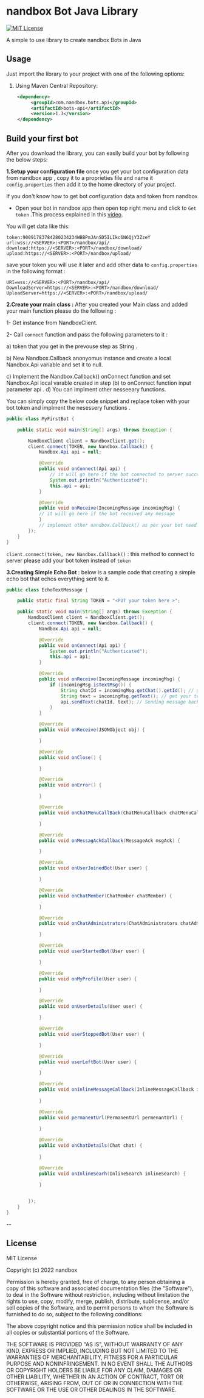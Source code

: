 
# nandbox Bot Java Library

[![MIT License](http://img.shields.io/badge/license-MIT-blue.svg?style=flat)](https://github.com/nandbox/nandboxbotsapi/blob/master/LICENSE)

A simple to use library to create nandbox Bots in Java

## Usage

Just import  the library to your project with one of the following options:

  1. Using Maven Central Repository:

```xml
    <dependency>
         <groupId>com.nandbox.bots.api</groupId>
		 <artifactId>bots-api</artifactId>
		 <version>1.3</version>
    </dependency>
```
## Build your first bot
After you download the library, you can easily build your bot by following the below steps:

**1.Setup your configuration file** once you get your bot configuration data from nandbox app , copy it to a proprieties file and name it  `config.properties` then add it to the home directory of your project.

If you don't know how to get bot configuration data and token from nandbox 

- Open your bot in nandbox app then open  top right menu and click to `Get token` .This process explained in this [video](https://www.youtube.com/watch?v=FXb6tjOuxSc&feature=youtu.be).



You will get data like this:
``` 
token:90091783784280234234WBBPmJAnSD5ILIkc6N6QjY3ZzeY
url:wss://<SERVER>:<PORT>/nandbox/api/  
download:https://<SERVER>:<PORT>/nandbox/download/  
upload:https://<SERVER>:<PORT>/nandbox/upload/
```
save your token you will use it later and add other data to  `config.properties` in the following format :
``` 
URI=wss://<SERVER>:<PORT>/nandbox/api/
DownloadServer=https://<SERVER>:<PORT>/nandbox/download/  
UploadServer=https://<SERVER>:<PORT>/nandbox/upload/
```

**2.Create your main class :**  After you created your Main class and added your main function please do the following :

1- Get instance from NandboxClient.

2- Call `connect` function and pass the following parameters to it :

 a) token that you get in the prevouse step as String .
 
 b) New Nandbox.Callback anonyomus instance and create a local Nandbox.Api variable and set it to null.
 
 c) Implement the Nandbox.Callback() onConnect function and set Nandbox.Api local varable created in step (b) to onConnect function input parameter api .
 d) You can implment other nesseeary functions.
 
 You can simply copy the below code snippet and replace token with your bot token and implment the nesessery functions .

```java
public class MyFirstBot {

	public static void main(String[] args) throws Exception {

		NandboxClient client = NandboxClient.get();
		client.connect(TOKEN, new Nandbox.Callback() {
			Nandbox.Api api = null;

			@Override
			public void onConnect(Api api) {
				// it will go here if the bot connected to server successfuly 
				System.out.println("Authenticated");
				this.api = api;
			}

			@Override
			public void onReceive(IncomingMessage incomingMsg) {
			// it will go here if the bot received any message 
			}
			// implement other nandbox.Callback() as per your bot need .
		});
	}
}
```
`client.connect(token, new Nandbox.Callback()`  : this method to connect to server please add your bot token  instead of `token`

**3.Creating Simple Echo Bot** : below is a sample code that creating a simple echo bot that echos everything sent to it.
```java
public class EchoTextMessage {

	public static final String TOKEN = "<PUT your token here >";

	public static void main(String[] args) throws Exception {
		NandboxClient client = NandboxClient.get();
		client.connect(TOKEN, new Nandbox.Callback() {
			Nandbox.Api api = null;

			@Override
			public void onConnect(Api api) {
				System.out.println("Authenticated");
				this.api = api;
			}

			@Override
			public void onReceive(IncomingMessage incomingMsg) {
				if (incomingMsg.isTextMsg()) {
					String chatId = incomingMsg.getChat().getId(); // get your chat Id
					String text = incomingMsg.getText(); // get your text message
					api.sendText(chatId, text); // Sending message back as an Echo
				}
			}

			@Override
			public void onReceive(JSONObject obj) {

			}

			@Override
			public void onClose() {

			}

			@Override
			public void onError() {

			}

			@Override
			public void onChatMenuCallBack(ChatMenuCallback chatMenuCallback) {

			}

			@Override
			public void onMessagAckCallback(MessageAck msgAck) {

			}

			@Override
			public void onUserJoinedBot(User user) {

			}

			@Override
			public void onChatMember(ChatMember chatMember) {

			}

			@Override
			public void onChatAdministrators(ChatAdministrators chatAdministrators) {

			}

			@Override
			public void userStartedBot(User user) {

			}

			@Override
			public void onMyProfile(User user) {

			}

			@Override
			public void onUserDetails(User user) {

			}

			@Override
			public void userStoppedBot(User user) {

			}

			@Override
			public void userLeftBot(User user) {

			}

			@Override
			public void onInlineMessageCallback(InlineMessageCallback inlineMsgCallback) {
				
			}

			@Override
			public void permanentUrl(PermanentUrl permenantUrl) {
				
			}

			@Override
			public void onChatDetails(Chat chat) {
				
			}

			@Override
			public void onInlineSearh(InlineSearch inlineSearch) {
			
			}


		});
	}
}
```
--
## License 
MIT License

Copyright (c) 2022 nandbox

Permission is hereby granted, free of charge, to any person obtaining a copy
of this software and associated documentation files (the "Software"), to deal
in the Software without restriction, including without limitation the rights
to use, copy, modify, merge, publish, distribute, sublicense, and/or sell
copies of the Software, and to permit persons to whom the Software is
furnished to do so, subject to the following conditions:

The above copyright notice and this permission notice shall be included in all
copies or substantial portions of the Software.

THE SOFTWARE IS PROVIDED "AS IS", WITHOUT WARRANTY OF ANY KIND, EXPRESS OR
IMPLIED, INCLUDING BUT NOT LIMITED TO THE WARRANTIES OF MERCHANTABILITY,
FITNESS FOR A PARTICULAR PURPOSE AND NONINFRINGEMENT. IN NO EVENT SHALL THE
AUTHORS OR COPYRIGHT HOLDERS BE LIABLE FOR ANY CLAIM, DAMAGES OR OTHER
LIABILITY, WHETHER IN AN ACTION OF CONTRACT, TORT OR OTHERWISE, ARISING FROM,
OUT OF OR IN CONNECTION WITH THE SOFTWARE OR THE USE OR OTHER DEALINGS IN THE
SOFTWARE.
